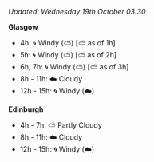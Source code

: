 *Updated: Wednesday 19th October 03:30*

**Glasgow**

* 4h: :cyclone: Windy (:partly_sunny:) [:partly_sunny: as of 1h]
* 5h: :cyclone: Windy (:partly_sunny:) [:partly_sunny: as of 2h]
* 6h, 7h: :cyclone: Windy (:partly_sunny:) [:partly_sunny: as of 3h]
* 8h - 11h: :cloud: Cloudy
* 12h - 15h: :cyclone: Windy (:cloud:)

**Edinburgh**

* 4h - 7h: :partly_sunny: Partly Cloudy
* 8h - 11h: :cloud: Cloudy
* 12h - 15h: :cyclone: Windy (:cloud:)
